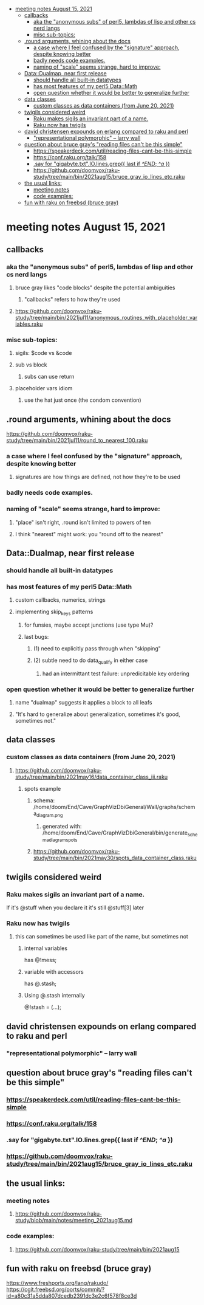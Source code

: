 - [meeting notes August 15, 2021](#orgf64d517)
  - [callbacks](#orge1b421f)
    - [aka the "anonymous subs" of perl5, lambdas of lisp and other cs nerd langs](#org8ce94cc)
    - [misc sub-topics:](#org0672b15)
  - [.round arguments, whining about the docs](#org2795355)
    - [a case where I feel confused by the "signature" approach, despite knowing better](#org5685bb3)
    - [badly needs code examples.](#orgea1f24b)
    - [naming of "scale" seems strange, hard to improve:](#org18c1392)
  - [Data::Dualmap, near first release](#org6e38e16)
    - [should handle all built-in datatypes](#org0fdd5fb)
    - [has most features of my perl5 Data::Math](#org664fef2)
    - [open question whether it would be better to generalize further](#orgb7a3f78)
  - [data classes](#org1ce8061)
    - [custom classes as data containers (from June 20, 2021)](#org767ce77)
  - [twigils considered weird](#org5f374bb)
    - [Raku makes sigils an invariant part of a name.](#org81903d4)
    - [Raku now has twigils](#orgd8c5ea7)
  - [david christensen expounds on erlang compared to raku and perl](#orgc56c85e)
    - ["representational polymorphic" &#x2013; larry wall](#orge1ceb2e)
  - [question about bruce gray's "reading files can't be this simple"](#orgd4d69f1)
    - [<https://speakerdeck.com/util/reading-files-cant-be-this-simple>](#orgc19de0c)
    - [<https://conf.raku.org/talk/158>](#org8dc3476)
    - [.say for "gigabyte.txt".IO.lines.grep({ last if *^END*; *^a* })](#org4062d1c)
    - [<https://github.com/doomvox/raku-study/tree/main/bin/2021aug15/bruce_gray_io_lines_etc.raku>](#org7e7ef74)
  - [the usual links:](#org5bd59ff)
    - [meeting notes](#org96e2c97)
    - [code examples:](#org184c1cf)
  - [fun with raku on freebsd (bruce gray)](#orgcc5b430)


<a id="orgf64d517"></a>

# meeting notes August 15, 2021


<a id="orge1b421f"></a>

## callbacks


<a id="org8ce94cc"></a>

### aka the "anonymous subs" of perl5, lambdas of lisp and other cs nerd langs

1.  bruce gray likes "code blocks" despite the potential ambiguities

    1.  "callbacks" refers to how they're used

2.  <https://github.com/doomvox/raku-study/tree/main/bin/2021jul11/anonymous_routines_with_placeholder_variables.raku>


<a id="org0672b15"></a>

### misc sub-topics:

1.  sigils: $code vs &code

2.  sub vs block

    1.  subs can use return

3.  placeholder vars idiom

    1.  use the hat just once (the condom convention)


<a id="org2795355"></a>

## .round arguments, whining about the docs

<https://github.com/doomvox/raku-study/tree/main/bin/2021jul11/round_to_nearest_100.raku>


<a id="org5685bb3"></a>

### a case where I feel confused by the "signature" approach, despite knowing better

1.  signatures are how things are defined, not how they're to be used


<a id="orgea1f24b"></a>

### badly needs code examples.


<a id="org18c1392"></a>

### naming of "scale" seems strange, hard to improve:

1.  "place" isn't right, .round isn't limited to powers of ten

2.  I think "nearest" might work:  you "round off to the nearest"


<a id="org6e38e16"></a>

## Data::Dualmap, near first release


<a id="org0fdd5fb"></a>

### should handle all built-in datatypes


<a id="org664fef2"></a>

### has most features of my perl5 Data::Math

1.  custom callbacks, numerics, strings

2.  implementing skip<sub>keys</sub> patterns

    1.  for funsies, maybe accept junctions (use type Mu)?
    
    2.  last bugs:
    
        1.  (1) need to explicitly pass through when "skipping"
        
        2.  (2) subtle need to do data<sub>qualify</sub> in either case
        
            1.  had an intermittant test failure: unpredicitable key ordering


<a id="orgb7a3f78"></a>

### open question whether it would be better to generalize further

1.  name "dualmap" suggests it applies a block to all leafs

2.  "It's hard to generalize about generalization, sometimes it's good, sometimes not."


<a id="org1ce8061"></a>

## data classes


<a id="org767ce77"></a>

### custom classes as data containers (from June 20, 2021)

1.  <https://github.com/doomvox/raku-study/tree/main/bin/2021may16/data_container_class_iii.raku>

    1.  spots example
    
        1.  schema: /home/doom/End/Cave/GraphVizDbiGeneral/Wall/graphs/schema<sub>diagram.png</sub>
        
            1.  generated with: /home/doom/End/Cave/GraphVizDbiGeneral/bin/generate<sub>schema</sub><sub>diagram</sub><sub>spots</sub>
        
        2.  <https://github.com/doomvox/raku-study/tree/main/bin/2021may30/spots_data_container_class.raku>


<a id="org5f374bb"></a>

## twigils considered weird


<a id="org81903d4"></a>

### Raku makes sigils an invariant part of a name.

If it's @stuff when you declare it it's still @stuff[3] later


<a id="orgd8c5ea7"></a>

### Raku now has twigils

1.  this can sometimes be used like part of the name, but sometimes not

    1.  internal variables
    
        has @!mess;
    
    2.  variable with accessors
    
        has @.stash;
    
    3.  Using @.stash internally
    
        @!stash = (&#x2026;);


<a id="orgc56c85e"></a>

## david christensen expounds on erlang compared to raku and perl


<a id="orge1ceb2e"></a>

### "representational polymorphic" &#x2013; larry wall


<a id="orgd4d69f1"></a>

## question about bruce gray's "reading files can't be this simple"


<a id="orgc19de0c"></a>

### <https://speakerdeck.com/util/reading-files-cant-be-this-simple>


<a id="org8dc3476"></a>

### <https://conf.raku.org/talk/158>


<a id="org4062d1c"></a>

### .say for "gigabyte.txt".IO.lines.grep({ last if *^END*; *^a* })


<a id="org7e7ef74"></a>

### <https://github.com/doomvox/raku-study/tree/main/bin/2021aug15/bruce_gray_io_lines_etc.raku>


<a id="org5bd59ff"></a>

## the usual links:


<a id="org96e2c97"></a>

### meeting notes

1.  <https://github.com/doomvox/raku-study/blob/main/notes/meeting_2021aug15.md>


<a id="org184c1cf"></a>

### code examples:

1.  <https://github.com/doomvox/raku-study/tree/main/bin/2021aug15>


<a id="orgcc5b430"></a>

## fun with raku on freebsd (bruce gray)

<https://www.freshports.org/lang/rakudo/> <https://cgit.freebsd.org/ports/commit/?id=a80c31a5dda807dcedb2391dc3e2c6f578f8ce3d>
